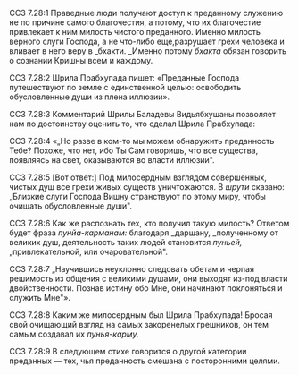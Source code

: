 ССЗ 7.28:1	Праведные люди получают доступ к преданному служению не по причине самого благочестия, а потому, что их благочестие привлекает к ним милость чистого преданного. Именно милость верного слуги Господа, а не что-либо еще,разрушает грехи человека и вливает в него веру в _бхакти. _Именно потому _бхакта_ обязан говорить о сознании Кришны всем и каждому.

ССЗ 7.28:2	Шрила Прабхупада пишет: «Преданные Господа путешествуют по земле с единственной целью: освободить обусловленные души из плена иллюзии».

ССЗ 7.28:3	Комментарий Шрилы Баладевы Видьябхушаны позволяет нам по достоинству оценить то, что сделал Шрила Прабхупада:

ССЗ 7.28:4	«„Но разве в ком-то мы можем обнаружить преданность Тебе? Похоже, что нет, ибо Ты Сам говоришь, что все существа, появляясь на свет, оказываются во власти иллюзии".

ССЗ 7.28:5	[Вот ответ:] Под милосердным взглядом совершенных, чистых душ все грехи живых существ уничтожаются. В _шрути_ сказано: „Близкие слуги Господа Вишну странствуют по этому миру, чтобы очищать обусловленные души".

ССЗ 7.28:6	Как же распознать тех, кто получил такую милость? Ответом будет фраза _пунйа-карманам:_ благодаря _даршану, _полученному от великих душ, деятельность таких людей становится _пуньей,_ „привлекательной, или очаровательной".

ССЗ 7.28:7	„Научившись неуклонно следовать обетам и черпая решимость из общения с великими душами, они выходят из-под власти двойственности. Познав истину обо Мне, они начинают поклоняться и служить Мне"».

ССЗ 7.28:8	Каким же милосердным был Шрила Прабхупада! Бросая свой очищающий взгляд на самых закоренелых грешников, он тем самым создавал их _пунья-карму._

ССЗ 7.28:9	В следующем стихе говорится о другой категории преданных — тех, чья преданность смешана с посторонними целями.